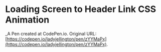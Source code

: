 # Loading Screen to Header Link CSS Animation
 _A Pen created at CodePen.io. Original URL: [https://codepen.io/ladyjellington/pen/zYYMaPx](https://codepen.io/ladyjellington/pen/zYYMaPx).

 